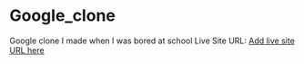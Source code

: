 # Google_clone
Google clone I made when I was bored at school
Live Site URL: [Add live site URL here](https://jemi-code.github.io/Google_clone)
